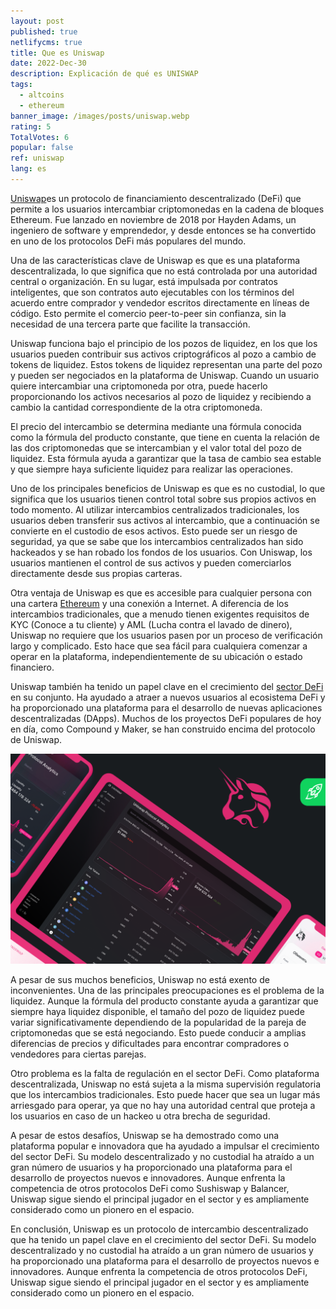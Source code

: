 ```yaml
---
layout: post
published: true
netlifycms: true
title: Que es Uniswap
date: 2022-Dec-30
description: Explicación de qué es UNISWAP
tags:
  - altcoins
  - ethereum
banner_image: /images/posts/uniswap.webp
rating: 5
TotalVotes: 6
popular: false
ref: uniswap
lang: es
---
```

[Uniswap](https://app.uniswap.org/)es un protocolo de financiamiento descentralizado (DeFi) que permite a los usuarios intercambiar criptomonedas en la cadena de bloques Ethereum. Fue lanzado en noviembre de 2018 por Hayden Adams, un ingeniero de software y emprendedor, y desde entonces se ha convertido en uno de los protocolos DeFi más populares del mundo.

Una de las características clave de Uniswap es que es una plataforma descentralizada, lo que significa que no está controlada por una autoridad central o organización. En su lugar, está impulsada por contratos inteligentes, que son contratos auto ejecutables con los términos del acuerdo entre comprador y vendedor escritos directamente en líneas de código. Esto permite el comercio peer-to-peer sin confianza, sin la necesidad de una tercera parte que facilite la transacción.

Uniswap funciona bajo el principio de los pozos de liquidez, en los que los usuarios pueden contribuir sus activos criptográficos al pozo a cambio de tokens de liquidez. Estos tokens de liquidez representan una parte del pozo y pueden ser negociados en la plataforma de Uniswap. Cuando un usuario quiere intercambiar una criptomoneda por otra, puede hacerlo proporcionando los activos necesarios al pozo de liquidez y recibiendo a cambio la cantidad correspondiente de la otra criptomoneda.

El precio del intercambio se determina mediante una fórmula conocida como la fórmula del producto constante, que tiene en cuenta la relación de las dos criptomonedas que se intercambian y el valor total del pozo de liquidez. Esta fórmula ayuda a garantizar que la tasa de cambio sea estable y que siempre haya suficiente liquidez para realizar las operaciones.

Uno de los principales beneficios de Uniswap es que es no custodial, lo que significa que los usuarios tienen control total sobre sus propios activos en todo momento. Al utilizar intercambios centralizados tradicionales, los usuarios deben transferir sus activos al intercambio, que a continuación se convierte en el custodio de esos activos. Esto puede ser un riesgo de seguridad, ya que se sabe que los intercambios centralizados han sido hackeados y se han robado los fondos de los usuarios. Con Uniswap, los usuarios mantienen el control de sus activos y pueden comerciarlos directamente desde sus propias carteras.

Otra ventaja de Uniswap es que es accesible para cualquier persona con una cartera [Ethereum](https://criptomo.com/que-es-ethereum/) y una conexión a Internet. A diferencia de los intercambios tradicionales, que a menudo tienen exigentes requisitos de KYC (Conoce a tu cliente) y AML (Lucha contra el lavado de dinero), Uniswap no requiere que los usuarios pasen por un proceso de verificación largo y complicado. Esto hace que sea fácil para cualquiera comenzar a operar en la plataforma, independientemente de su ubicación o estado financiero.

Uniswap también ha tenido un papel clave en el crecimiento del [sector DeFi](https://criptomo.com/que-es-defi/) en su conjunto. Ha ayudado a atraer a nuevos usuarios al ecosistema DeFi y ha proporcionado una plataforma para el desarrollo de nuevas aplicaciones descentralizadas (DApps). Muchos de los proyectos DeFi populares de hoy en día, como Compound y Maker, se han construido encima del protocolo de Uniswap.

![uniswap dashboard](/images/posts/image_2022-12-30_195523024.png "uniswap dashboard")

A pesar de sus muchos beneficios, Uniswap no está exento de inconvenientes. Una de las principales preocupaciones es el problema de la liquidez. Aunque la fórmula del producto constante ayuda a garantizar que siempre haya liquidez disponible, el tamaño del pozo de liquidez puede variar significativamente dependiendo de la popularidad de la pareja de criptomonedas que se está negociando. Esto puede conducir a amplias diferencias de precios y dificultades para encontrar compradores o vendedores para ciertas parejas.

Otro problema es la falta de regulación en el sector DeFi. Como plataforma descentralizada, Uniswap no está sujeta a la misma supervisión regulatoria que los intercambios tradicionales. Esto puede hacer que sea un lugar más arriesgado para operar, ya que no hay una autoridad central que proteja a los usuarios en caso de un hackeo u otra brecha de seguridad.

A pesar de estos desafíos, Uniswap se ha demostrado como una plataforma popular e innovadora que ha ayudado a impulsar el crecimiento del sector DeFi. Su modelo descentralizado y no custodial ha atraído a un gran número de usuarios y ha proporcionado una plataforma para el desarrollo de proyectos nuevos e innovadores. Aunque enfrenta la competencia de otros protocolos DeFi como Sushiswap y Balancer, Uniswap sigue siendo el principal jugador en el sector y es ampliamente considerado como un pionero en el espacio.

En conclusión, Uniswap es un protocolo de intercambio descentralizado que ha tenido un papel clave en el crecimiento del sector DeFi. Su modelo descentralizado y no custodial ha atraído a un gran número de usuarios y ha proporcionado una plataforma para el desarrollo de proyectos nuevos e innovadores. Aunque enfrenta la competencia de otros protocolos DeFi, Uniswap sigue siendo el principal jugador en el sector y es ampliamente considerado como un pionero en el espacio.